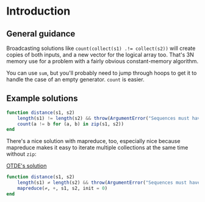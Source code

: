 # Introduction

## General guidance

Broadcasting solutions like `count(collect(s1) .!= collect(s2))` will create copies of both inputs, and a new vector for the logical array too. That's 3N memory use for a problem with a fairly obvious constant-memory algorithm.

You can use `sum`, but you'll probably need to jump through hoops to get it to handle the case of an empty generator. `count` is easier.

## Example solutions

```julia
function distance(s1, s2)
    length(s1) != length(s2) && throw(ArgumentError("Sequences must have the same length"))
    count(a != b for (a, b) in zip(s1, s2))
end
```

There's a nice solution with mapreduce, too, especially nice because mapreduce makes it easy to iterate multiple collections at the same time without `zip`:

[OTDE's solution](https://exercism.io/tracks/julia/exercises/hamming/solutions/eb84c62622fd41c0b92ddfae03ef9f01)

```julia
function distance(s1, s2)
    length(s1) ≠ length(s2) && throw(ArgumentError("Sequences must have the same length"))
    mapreduce(≠, +, s1, s2, init = 0)
end
```
